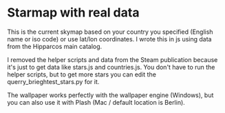 # Starmap with real data

This is the current skymap based on your country you specified (English name or iso code) or use lat/lon coordinates. I wrote this in js using data from the Hipparcos main catalog.

I removed the helper scripts and data from the Steam publication because it's just to get data like stars.js and countries.js. You don't have to run the helper scripts, but to get more stars you can edit the querry_brieghtest_stars.py for it.

The wallpaper works perfectly with the wallpaper engine (Windows), but you can also use it with Plash (Mac / default location is Berlin).

